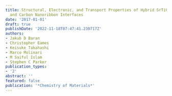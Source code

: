 ```yaml
---
title: Structural, Electronic, and Transport Properties of Hybrid SrTiO3-Graphene
  and Carbon Nanoribbon Interfaces
date: '2017-01-01'
draft: true
publishDate: '2022-11-18T07:47:41.230717Z'
authors:
- Jakub D Baran
- Christopher Eames
- Keisuke Takahashi
- Marco Molinari
- M Saiful Islam
- Stephen C Parker
publication_types:
- '2'
abstract: ''
featured: false
publication: '*Chemistry of Materials*'
---
```


